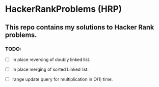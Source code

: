 # HackerRankProblems (HRP)
## This repo contains my solutions to Hacker Rank problems.


### TODO:
- [ ] In place reversing of doubly linked list.
- [ ] In place merging of sorted Linked list.
- [ ] range update query for multiplication in O(1) time.


